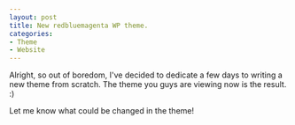 ```yaml
--- 
layout: post
title: New redbluemagenta WP theme.
categories:
- Theme
- Website
---
```

Alright, so out of boredom, I've decided to dedicate a few days to writing a new theme from scratch.  The theme you guys are viewing now is the result. :)

Let me know what could be changed in the theme!
